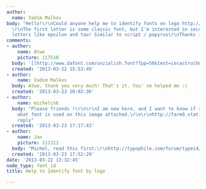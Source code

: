 ```yaml
---
author:
  name: Vadim Malkov
body: "Hello!\r\nCould anyone help me to identify fonts on logo http://die-cast.ru/image/data/logo.png
  \r\nThe first letter is some classic font, but I'm interested in second font - with
  letters like epsilon and tau! Similar to script / papyrus\r\nThanks in advance!!!"
comments:
- author:
    name: Atwe
    picture: 117510
  body: '[[http://www.dafont.com/unzialish.font?fpp=50&text=iecastru|Unzialish]]'
  created: '2013-03-22 15:53:49'
- author:
    name: Vadim Malkov
  body: Atwe, thank you very much! That's it. You' ve helped me :)
  created: '2013-03-23 10:02:36'
- author:
    name: michelcnb
  body: "Please friends !\r\n\r\nI am new here, and I want to know if someone know
    what font is used on this image attached.\r\n\r\nhttp://farm9.staticflickr.com/8388/8583308468_8a10d47f4e.jpg\r\n\r\nedit
    reply"
  created: '2013-03-23 17:17:43'
- author:
    name: Jan
    picture: 112311
  body: "Michel, read this first:\r\nhttp://typophile.com/forum/typeid/faq\r\nhttp://typophile.com/node/18067\r\n[img:sites/default/files/old-images/newtopic_3836.gif]"
  created: '2013-03-23 17:52:29'
date: '2013-03-22 13:32:45'
node_type: font_id
title: Help to identify font by logo

---
```

